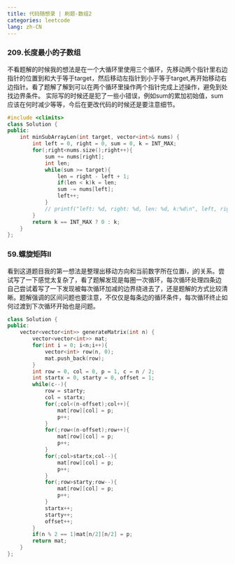 ```yaml
---
title: 代码随想录 | 刷题-数组2
categories: leetcode
lang: zh-CN
---
```


### 209.长度最小的子数组
不看题解的时候我的想法是在一个大循环里使用三个循环，先移动两个指针里右边指针的位置到和大于等于target，然后移动左指针到小于等于target,再开始移动右边指针。看了题解了解到可以在两个循环里操作两个指针完成上述操作，避免到处找边界条件。
实际写的时候还是犯了一些小错误，例如sum的累加初始值，sum应该在何时减少等等，今后在更改代码的时候还是要注意细节。
```cpp
#include <climits>
class Solution {
public:
    int minSubArrayLen(int target, vector<int>& nums) {
        int left = 0, right = 0, sum = 0, k = INT_MAX;
        for(;right<nums.size();right++){
            sum += nums[right];
            int len;
            while(sum >= target){
                len = right - left + 1;
                if(len < k)k = len;
                sum -= nums[left];
                left++;
            }
            // printf("left: %d, right: %d, len: %d, k:%d\n", left, right,len, k);
        }
        return k == INT_MAX ? 0 : k;
    }
};
```
### 59.螺旋矩阵II
看到这道题目我的第一想法是整理出移动方向和当前数字所在位置i，j的关系。尝试写了一下感觉太复杂了，看了题解发现是每圈一次循环，每次循环处理四条边
自己尝试着写了一下发现被每次循环加减的边界绕进去了，还是题解的方式比较清晰。题解强调的区间问题也要注意，不仅仅是每条边的循环条件，每次循环终止如何过渡到下次循环开始也是问题。
```cpp
class Solution {
public:
    vector<vector<int>> generateMatrix(int n) {
        vector<vector<int>> mat;
        for(int i = 0; i<n;i++){
            vector<int> row(n, 0);
            mat.push_back(row);
        }
        int row = 0, col = 0, p = 1, c = n / 2;
        int startx = 0, starty = 0, offset = 1;
        while(c--){
            row = starty;
            col = startx;
            for(;col<(n-offset);col++){
                mat[row][col] = p;
                p++;
            }
            for(;row<(n-offset);row++){
                mat[row][col] = p;
                p++;
            }
            for(;col>startx;col--){
                mat[row][col] = p;
                p++;
            }
            for(;row>starty;row--){
                mat[row][col] = p;
                p++;
            }
            startx++;
            starty++;
            offset++;
        }
        if(n % 2 == 1)mat[n/2][n/2] = p;
        return mat;
    }
};
```